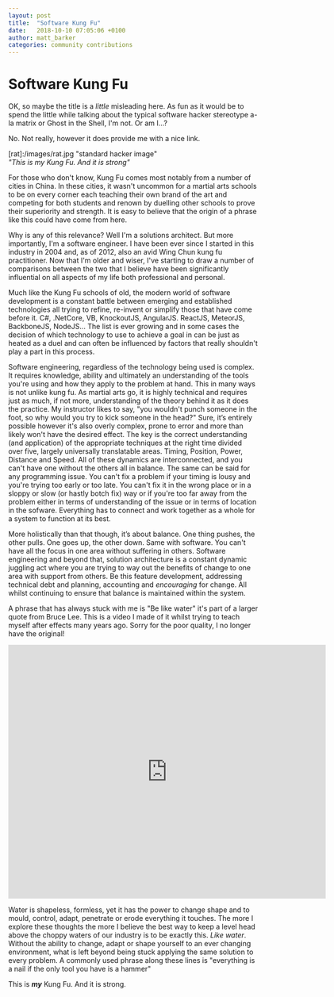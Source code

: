 ```yaml
---
layout: post
title:  "Software Kung Fu"
date:   2018-10-10 07:05:06 +0100
author: matt_barker
categories: community contributions 
---
```

# Software Kung Fu

OK, so maybe the title is a <i>little</i> misleading here. As fun as it would be to spend the little while talking about the typical software hacker stereotype a-la matrix or Ghost in the Shell, I'm not. Or am I...? 

No. Not really, however it does provide me with a nice link. 

<div align="centre">
[rat]:/images/rat.jpg "standard hacker image"
<br/>
<i>"This is my Kung Fu. And it is strong"</i>
</div>

For those who don't know, Kung Fu comes most notably from a number of cities in China. In these cities, it wasn't uncommon for a martial arts schools to be on every corner each teaching their own brand of the art and competing for both students and renown by duelling other schools to prove their superiority and strength. It is easy to believe that the origin of a phrase like this could have come from here. 

Why is any of this relevance? Well I'm a solutions architect. But more importantly, I'm a software engineer. I have been ever since I started in this industry in 2004 and, as of 2012, also an avid Wing Chun kung fu practitioner. Now that I'm older and wiser, I've starting to draw a number of comparisons between the two that I believe have been significantly influential on all aspects of my life both professional and personal. 

Much like the Kung Fu schools of old, the modern world of software development is a constant battle between emerging and established technologies all trying to refine, re-invent or simplify those that have come before it. C#, .NetCore, VB, KnockoutJS, AngularJS. ReactJS, MeteorJS, BackboneJS, NodeJS... The list is ever growing and in some cases the decision of which technology to use to achieve a goal in can be just as heated as a duel and can often be influenced by factors that really shouldn't play a part in this process. 

Software engineering, regardless of the technology being used is complex. It requires knowledge, ability and ultimately an understanding of the tools you're using and how they apply to the problem at hand. This in many ways is not unlike kung fu. As martial arts go, it is highly technical and requires just as much, if not more, understanding of the theory behind it as it does the practice. My instructor likes to say, "you wouldn't punch someone in the foot, so why would you try to kick someone in the head?" Sure, it’s entirely possible however it's also overly complex, prone to error and more than likely won't have the desired effect. The key is the correct understanding (and application) of the appropriate techniques at the right time divided over five, largely universally translatable areas. Timing, Position, Power, Distance and Speed. All of these dynamics are interconnected, and you can't have one without the others all in balance. The same can be said for any programming issue. You can't fix a problem if your timing is lousy and you're trying too early or too late. You can't fix it in the wrong place or in a sloppy or slow (or hastly botch fix) way or if you're too far away from the problem either in terms of understanding of the issue or in terms of location in the sofware. Everything has to connect and work together as a whole for a system to function at its best. 

More holistically than that though, it’s about balance. One thing pushes, the other pulls. One goes up, the other down. Same with software. You can't have all the focus in one area without suffering in others. Software engineering and beyond that, solution architecture is a constant dynamic juggling act where you are trying to way out the benefits of change to one area with support from others. Be this feature development, addressing technical debt and planning, accounting and <i>encouraging</i> for change. All whilst continuing to ensure that balance is maintained within the system.

A phrase that has always stuck with me is "Be like water" it's part of a larger quote from Bruce Lee. This is a video I made of it whilst trying to teach myself after effects many years ago. Sorry for the poor quality, I no longer have the original!

<iframe src="https://player.vimeo.com/video/294343568" width="640" height="512" frameborder="0" webkitallowfullscreen mozallowfullscreen allowfullscreen></iframe>

Water is shapeless, formless, yet it has the power to change shape and to mould, control, adapt, penetrate or erode everything it touches. The more I explore these thoughts the more I believe the best way to keep a level head above the choppy waters of our industry is to be exactly this. <i>Like water</i>. Without the ability to change, adapt or shape yourself to an ever changing environment, what is left beyond being stuck applying the same solution to every problem. A commonly used phrase along these lines is "everything is a nail if the only tool you have is a hammer" 

This is <b><i>my</i></b> Kung Fu. And it is strong.